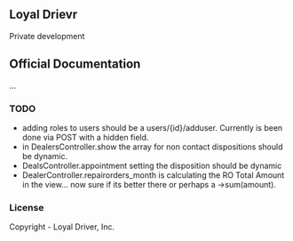 ## Loyal Drievr
Private development

## Official Documentation
...

### TODO 
- adding roles to users should be a users/{id}/adduser. Currently is been done via POST with a hidden field.
- in DealersController.show the array for non contact dispositions should be dynamic.
- DealsController.appointment setting the disposition should be dynamic
- DealerController.repairorders_month is calculating the RO Total Amount in the view... now sure if its better there or perhaps a ->sum(amount).


### License

Copyright - Loyal Driver, Inc.
